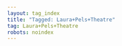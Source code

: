 ```yaml
---
layout: tag_index
title: "Tagged: Laura+Pels+Theatre"
tag: Laura+Pels+Theatre
robots: noindex
---
```

